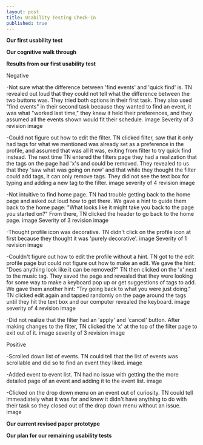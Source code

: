 ```yaml
---
layout: post
title: Usability Testing Check-In
published: true
---
```


**Our first usability test**

**Our cognitive walk through**

**Results from our first usability test**

Negative

-Not sure what the difference between 'find events' and 'quick find' is. TN revealed out loud that they could not tell what the difference between the two buttons was. They tried both options in their first task. They also used "find events" in their second task because they wanted to find an event, it was what "worked last time," they knew it held their preferences, and they assumed all the events shown would fit their schedule.
image
Severity of 3
revision image

-Could not figure out how to edit the filter. TN clicked filter, saw that it only had tags for what we mentioned was already set as a preference in the profile, and assumed that was all it was, exiting from filter to try quick find instead. The next time TN entered the filters page they had a realization that the tags on the page had 'x's and could be removed. They revealed to us that they 'saw what was going on now' and that while they thought the filter could add tags, it can only remove tags. They did not see the text box for typing and adding a new tag to the filter.
image
severity of 4
revision image

-Not intuitive to find home page. TN had trouble getting back to the home page and asked out loud how to get there. We gave a hint to guide them back to the home page: "What looks like it might take you back to the page you started on?" From there, TN clicked the header to go back to the home page.
image
Severity of 3
revision image

-Thought profile icon was decorative. TN didn't click on the profile icon at first because they thought it was 'purely decorative'.
image
Severity of 1
revision image

-Couldn't figure out how to edit the profile without a hint. TN got to the edit profile page but could not figure out how to make an edit. We gave the hint: "Does anything look like it can be removed?" TN then clicked on the 'x' next to the music tag. They saved the page and revealed that they were looking for some way to make a keyboard pop up or get suggestions of tags to add. We gave them another hint: "Try going back to what you were just doing." TN clicked edit again and tapped randomly on the page around the tags until they hit the text box and our computer revealed the keyboard.
image
severity of 4
revision image

-Did not realize that the filter had an 'apply' and 'cancel' button. After making changes to the filter, TN clicked the 'x' at the top of the filter page to exit out of it.
image
severity of 3
revision image

Positive

-Scrolled down list of events. TN could tell that the list of events was scrollable and did so to find an event they liked.
image

-Added event to event list. TN had no issue with getting the the more detailed page of an event and adding it to the event list.
image

-Clicked on the drop down menu on an event out of curiosity. TN could tell immeadiately what it was for and knew it didn't have anything to do with their task so they closed out of the drop down menu without an issue.
image


**Our current revised paper prototype**

**Our plan for our remaining usability tests**
